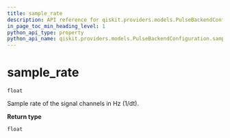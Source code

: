 ```yaml
---
title: sample_rate
description: API reference for qiskit.providers.models.PulseBackendConfiguration.sample_rate
in_page_toc_min_heading_level: 1
python_api_type: property
python_api_name: qiskit.providers.models.PulseBackendConfiguration.sample_rate
---
```


# sample\_rate

<span id="qiskit.providers.models.PulseBackendConfiguration.sample_rate" />

`float`

Sample rate of the signal channels in Hz (1/dt).

**Return type**

`float`

